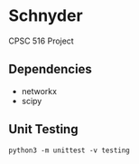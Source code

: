 # Schnyder
CPSC 516 Project

## Dependencies
* networkx
* scipy 

## Unit Testing

```
python3 -m unittest -v testing
```